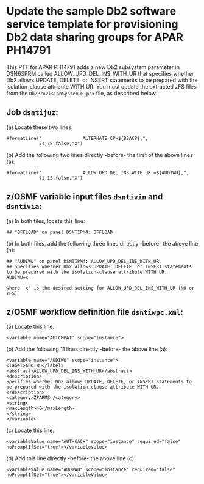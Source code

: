 # Update the sample Db2 software service template for provisioning Db2 data sharing groups for APAR PH14791

 This PTF for APAR PH14791 adds a new Db2 subsystem parameter in DSN6SPRM called ALLOW_UPD_DEL_INS_WITH_UR that specifies whether Db2 allows UPDATE, DELETE, or INSERT statements to be prepared with the isolation-clause attribute WITH UR. You must update the extracted zFS files from the `Db2ProvisionSystemDS.pax` file, as described below:

## Job `dsntijuz`:

(a) Locate these two lines:

    #formatLine("               ALTERNATE_CP=${BSACP},", 
                71,15,false,"X")

(b) Add the following two lines directly -before- the first of the above lines (a):

    #formatLine("               ALLOW_UPD_DEL_INS_WITH_UR =${AUDIWU},", 
                71,15,false,"X")

## z/OSMF variable input files `dsntivin` and `dsntivia`: 

(a) In both files, locate this line:

    ## "OFFLOAD" on panel DSNTIPM4: OFFLOAD

(b) In both files, add the following three lines directly -before- the above line (a):

    ## "AUDIWU" on panel DSNTIPM4: ALLOW_UPD_DEL_INS_WITH_UR
    ## Specifies whether Db2 allows UPDATE, DELETE, or INSERT statements to be prepared with the isolation-clause attribute WITH UR.
    AUDIWU=x

    where 'x' is the desired setting for ALLOW_UPD_DEL_INS_WITH_UR (NO or YES)

## z/OSMF workflow definition file `dsntiwpc.xml`:

(a) Locate this line:

    <variable name="AUTCMPAT" scope="instance">

(b) Add the following 11 lines directly -before- the above line (a):

    <variable name="AUDIWU" scope="instance">
    <label>AUDIWU</label>
    <abstract>ALLOW_UPD_DEL_INS_WITH_UR</abstract>
    <description>
    Specifies whether Db2 allows UPDATE, DELETE, or INSERT statements to be prepared with the isolation-clause attribute WITH UR.
    </description>
    <category>ZPARMS</category>
    <string>
    <maxLength>40</maxLength>
    </string>
    </variable>

(c) Locate this line:

    <variableValue name="AUTHCACH" scope="instance" required="false" noPromptIfSet="true"></variableValue>

(d) Add this line directly -before- the above line (c):

    <variableValue name="AUDIWU" scope="instance" required="false" noPromptIfSet="true"></variableValue>

